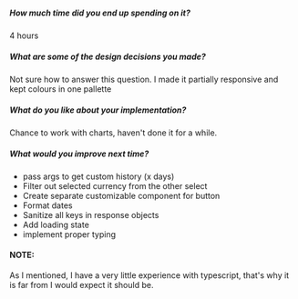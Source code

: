 ##### How much time did you end up spending on it?

4 hours

##### What are some of the design decisions you made?

Not sure how to answer this question. I made it partially responsive and kept colours in one pallette

##### What do you like about your implementation?

Chance to work with charts, haven't done it for a while.

##### What would you improve next time?

- pass args to get custom history (x days)
- Filter out selected currency from the other select
- Create separate customizable component for button
- Format dates
- Sanitize all keys in response objects
- Add loading state
- implement proper typing

#### NOTE:

As I mentioned, I have a very little experience with typescript, that's why it is far from I would expect it should be.
